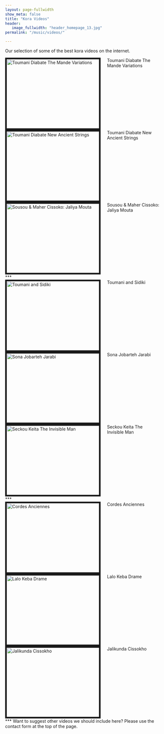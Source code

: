 ```yaml
---
layout: page-fullwidth
show_meta: false
title: "Kora Videos"
header:
   image_fullwidth: "header_homepage_13.jpg"
permalink: "/music/videos/"

---
```

Our selection of some of the best kora videos on the internet.

<div class="row">

  <div class="large-4 columns">
<a href="{{ site.url }}{{ site.baseurl }}/music/videos2/">
<img src="http://img.youtube.com/vi/9zfAYKyDhAA/0.jpg" 
alt="Toumani Diabate The Mande Variations" width="300" height="225" border="5" /></a>
 Toumani Diabate The Mande Variations
</div>
 <div class="large-4 columns">
<a href="{{ site.url }}{{ site.baseurl }}/music/videos3/">
<img src="http://img.youtube.com/vi/Lx7hhA0Aits/0.jpg" 
alt="Toumani Diabate New Ancient Strings" width="300" height="225" border="5" /></a>
Toumani Diabate New Ancient Strings   
</div>
 <div class="large-4 columns">
<a href="{{ site.url }}{{ site.baseurl }}/music/videos4/">
<img src="http://img.youtube.com/vi/NiXgWghf2mE/0.jpg" 
alt="Sousou & Maher Cissoko: Jaliya Mouta" width="300" height="225" border="5" /></a>
Sousou & Maher Cissoko: Jaliya Mouta  
</div>
</div>
***
<div class="row">
<div class="large-4 columns">
<a href="{{ site.url }}{{ site.baseurl }}/music/videos5/">
<img src="http://img.youtube.com/vi/qPsvNN2iIrQ/0.jpg" 
alt="Toumani and Sidiki" width="300" height="225" border="5" /></a>
Toumani and Sidiki 
 </div>
 <div class="large-4 columns">
<a href="{{ site.url }}{{ site.baseurl }}/music/videos6/">
<img src="http://img.youtube.com/vi/oToZfPGMMBY/0.jpg" 
alt="Sona Jobarteh Jarabi" width="300" height="225" border="5" /></a>
Sona Jobarteh Jarabi
</div>
 <div class="large-4 columns">
<a href="{{ site.url }}{{ site.baseurl }}/music/videos7/">
<img src="http://img.youtube.com/vi/zVfx_m5--cQ/0.jpg" 
alt="Seckou Keita The Invisible Man" width="300" height="225" border="5" /></a>
Seckou Keita The Invisible Man
</div> 
</div>
***
<div class="row">
<div class="large-4 columns">
<a href="{{ site.url }}{{ site.baseurl }}/music/videos8/">
<img src="http://img.youtube.com/vi/LhaEq1cbJUk/0.jpg" 
alt="Cordes Anciennes" width="300" height="225" border="5" /></a>
Cordes Anciennes 
 </div>
 <div class="large-4 columns">
<a href="{{ site.url }}{{ site.baseurl }}/music/videos9/">
<img src="http://img.youtube.com/vi/j0B-WeDkkDY/0.jpg" 
alt="Lalo Keba Drame" width="300" height="225" border="5" /></a>
Lalo Keba Drame
</div>
 <div class="large-4 columns">
<a href="{{ site.url }}{{ site.baseurl }}/music/videos10/">
<img src="http://img.youtube.com/vi/v64oA-EQesY/0.jpg" 
alt="Jalikunda Cissokho" width="300" height="225" border="5" /></a>
Jalikunda Cissokho
</div> 
</div>
***
Want to suggest other videos we should include here? Please use the contact form at the top of the page.
